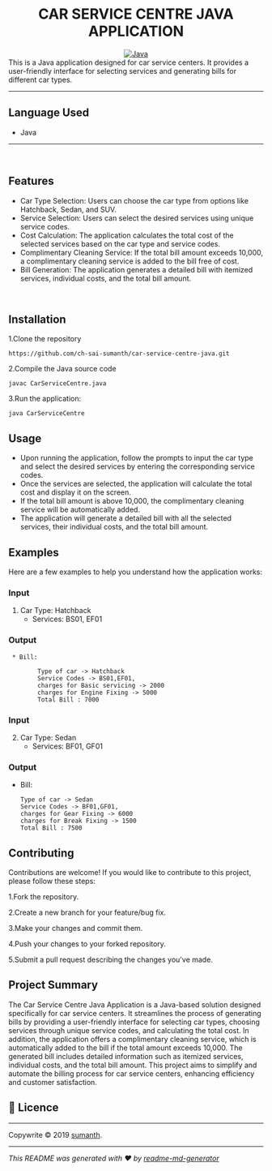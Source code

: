 <center>
<h1> CAR SERVICE CENTRE JAVA APPLICATION </h1>
</center>
<center>
<a href="Java url">
    <img alt="Java" src="https://img.shields.io/badge/Java->=8-darkblue.svg" />
</a>

</center>
This is a Java application designed for car service centers. It provides a user-friendly interface for selecting services and generating bills for different car types.


---


## Language Used
* Java

---
<br>

## Features

* Car Type Selection: Users can choose the car type from options like Hatchback, Sedan, and SUV.
* Service Selection: Users can select the desired services using unique service codes.
* Cost Calculation: The application calculates the total cost of the selected services based on the car type and service codes.
* Complimentary Cleaning Service: If the total bill amount exceeds 10,000, a complimentary cleaning service is added to the bill free of cost.
* Bill Generation: The application generates a detailed bill with itemized services, individual costs, and the total bill amount.
<br>

## Installation
 1.Clone the repository

 ``https://github.com/ch-sai-sumanth/car-service-centre-java.git``

2.Compile the Java source code

``javac CarServiceCentre.java``

3.Run the application:

``java CarServiceCentre``

## Usage
* Upon running the application, follow the prompts to input the car type and select the desired services by entering the corresponding service codes.
* Once the services are selected, the application will calculate the total cost and display it on the screen.
* If the total bill amount is above 10,000, the complimentary cleaning service will be automatically added.
* The application will generate a detailed bill with all the selected services, their individual costs, and the total bill amount.

## Examples
Here are a few examples to help you understand how the application works:

### Input
1. Car Type: Hatchback
   * Services: BS01, EF01
### Output
     * Bill: 
      
            Type of car -> Hatchback
            Service Codes -> BS01,EF01,
            charges for Basic servicing -> 2000
            charges for Engine Fixing -> 5000
            Total Bill : 7000

### Input
2. Car Type: Sedan
   * Services: BF01, GF01

### Output
  * Bill:

        Type of car -> Sedan
        Service Codes -> BF01,GF01,
        charges for Gear Fixing -> 6000
        charges for Break Fixing -> 1500
        Total Bill : 7500

## Contributing

Contributions are welcome! If you would like to contribute to this project, please follow these steps:

1.Fork the repository.

2.Create a new branch for your feature/bug fix.

3.Make your changes and commit them.

4.Push your changes to your forked repository.

5.Submit a pull request describing the changes you've made.

## Project Summary

The Car Service Centre Java Application is a Java-based solution designed specifically for car service centers. It streamlines the process of generating bills by providing a user-friendly interface for selecting car types, choosing services through unique service codes, and calculating the total cost. In addition, the application offers a complimentary cleaning service, which is automatically added to the bill if the total amount exceeds 10,000. The generated bill includes detailed information such as itemized services, individual costs, and the total bill amount. This project aims to simplify and automate the billing process for car service centers, enhancing efficiency and customer satisfaction.

## 📝 Licence
---
Copywrite © 2019 [sumanth]().


 
---
_This README was generated with ❤️  by [readme-md-generator]()_

